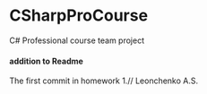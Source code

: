 # CSharpProCourse
C# Professional course team project
#### addition to Readme
The first commit in homework 1.// Leonchenko A.S.